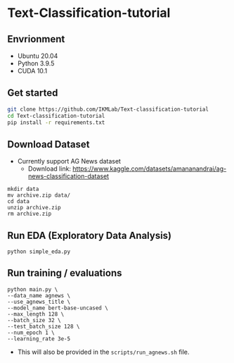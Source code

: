 # Text-Classification-tutorial

## Envrionment
- Ubuntu 20.04
- Python 3.9.5
- CUDA 10.1

## Get started
```bash
git clone https://github.com/IKMLab/Text-classification-tutorial
cd Text-classification-tutorial
pip install -r requirements.txt
```

## Download Dataset
- Currently support AG News dataset
    - Download link: https://www.kaggle.com/datasets/amananandrai/ag-news-classification-dataset
```
mkdir data
mv archive.zip data/
cd data
unzip archive.zip
rm archive.zip
```

## Run EDA (Exploratory Data Analysis)
```
python simple_eda.py
```

## Run training / evaluations
```
python main.py \
--data_name agnews \
--use_agnews_title \
--model_name bert-base-uncased \
--max_length 128 \
--batch_size 32 \
--test_batch_size 128 \
--num_epoch 1 \
--learning_rate 3e-5
```
- This will also be provided in the `scripts/run_agnews.sh` file.